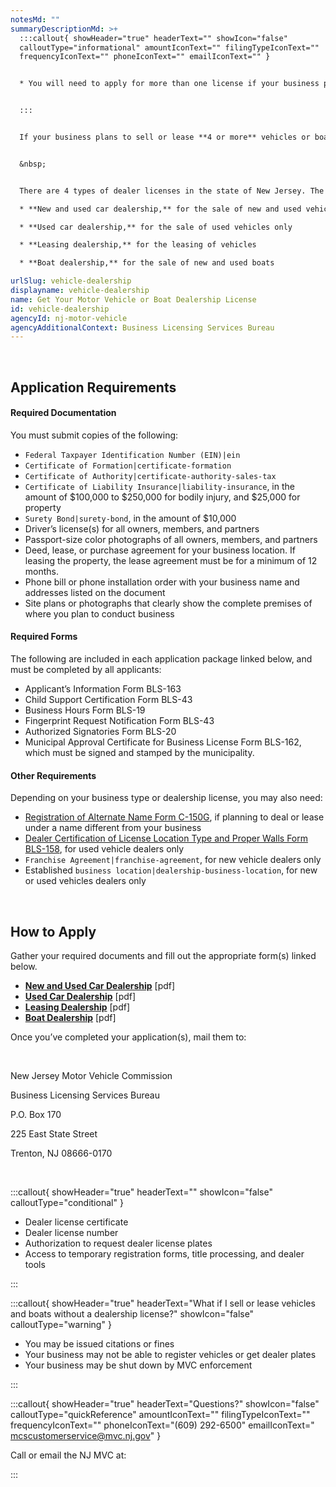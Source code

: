 ```yaml
---
notesMd: ""
summaryDescriptionMd: >+
  :::callout{ showHeader="true" headerText="" showIcon="false"
  calloutType="informational" amountIconText="" filingTypeIconText=""
  frequencyIconText="" phoneIconText="" emailIconText="" }


  * You will need to apply for more than one license if your business plans to both sell and lease vehicles or boats


  :::


  If your business plans to sell or lease **4 or more** vehicles or boats in a given year, you need a dealership license from the NJ Motor Vehicle Commission.


  &nbsp;


  There are 4 types of dealer licenses in the state of New Jersey. The requirements differ depending on which license you need for your business:

  * **New and used car dealership,** for the sale of new and used vehicles

  * **Used car dealership,** for the sale of used vehicles only

  * **Leasing dealership,** for the leasing of vehicles

  * **Boat dealership,** for the sale of new and used boats

urlSlug: vehicle-dealership
displayname: vehicle-dealership
name: Get Your Motor Vehicle or Boat Dealership License
id: vehicle-dealership
agencyId: nj-motor-vehicle
agencyAdditionalContext: Business Licensing Services Bureau
---
```

&nbsp;

## Application Requirements

#### Required Documentation

You must submit copies of the following:

* `Federal Taxpayer Identification Number (EIN)|ein`
* `Certificate of Formation|certificate-formation`
* `Certificate of Authority|certificate-authority-sales-tax`
* `Certificate of Liability Insurance|liability-insurance`, in the amount of $100,000 to $250,000 for bodily injury, and $25,000 for property 
* `Surety Bond|surety-bond`, in the amount of $10,000
* Driver’s license(s) for all owners, members, and partners
* Passport-size color photographs of all owners, members, and partners
* Deed, lease, or purchase agreement for your business location. If leasing the property, the lease agreement must be for a minimum of 12 months.
* Phone bill or phone installation order with your business name and addresses listed on the document
* Site plans or photographs that clearly show the complete premises of where you plan to conduct business

#### Required Forms

The following are included in each application package linked below, and must be completed by all applicants:

* Applicant’s Information Form BLS-163
* Child Support Certification Form BLS-43
* Business Hours Form BLS-19
* Fingerprint Request Notification Form BLS-43
* Authorized Signatories Form BLS-20
* Municipal Approval Certificate for Business License Form BLS-162, which must be signed and stamped by the municipality.

#### Other Requirements

Depending on your business type or dealership license, you may also need:

* [Registration of Alternate Name Form C-150G](https://formfiles.justia.com/pdf/new-jersey/0080/40.pdf), if planning to deal or lease under a name different from your business
* [Dealer Certification of License Location Type and Proper Walls Form BLS-158](https://www.nj.gov/mvc/pdf/business/Dealer%20Certificateof%20Licensed%20Location%20Type%20and%20Proper%20Walls.pdf),  for used vehicle dealers only
* `Franchise Agreement|franchise-agreement`, for new vehicle dealers only
* Established `business location|dealership-business-location`, for new or used vehicles dealers only

&nbsp;

## How to Apply

Gather your required documents and fill out the appropriate form(s) linked below.

* **[New and Used Car Dealership](https://www.nj.gov/mvc/pdf/business/newuseddealer.pdf)** [pdf]
* **[Used Car Dealership](https://www.nj.gov/mvc/pdf/business/useddealer.pdf)** [pdf]
* **[Leasing Dealership](https://www.nj.gov/mvc/pdf/business/leasingapp.pdf)** [pdf]
* **[Boat Dealership](https://www.nj.gov/mvc/pdf/business/boatdeal.pdf)** [pdf]

Once you’ve completed your application(s), mail them to:

&nbsp;

New Jersey Motor Vehicle Commission
&nbsp;

Business Licensing Services Bureau
&nbsp;

P.O. Box 170
&nbsp;

225 East State Street
&nbsp;

Trenton, NJ 08666-0170

&nbsp;

:::callout{ showHeader="true" headerText="" showIcon="false" calloutType="conditional" }

* Dealer license certificate
* Dealer license number
* Authorization to request dealer license plates
* Access to temporary registration forms, title processing, and dealer tools

:::

:::callout{ showHeader="true" headerText="What if I sell or lease vehicles and boats without a dealership license?" showIcon="false" calloutType="warning" }

* You may be issued citations or fines
* Your business may not be able to register vehicles or get dealer plates
* Your business may be shut down by MVC enforcement

:::

:::callout{ showHeader="true" headerText="Questions?" showIcon="false" calloutType="quickReference" amountIconText="" filingTypeIconText="" frequencyIconText="" phoneIconText="(609) 292-6500" emailIconText=" mcscustomerservice@mvc.nj.gov" }

Call or email the NJ MVC at:

:::
